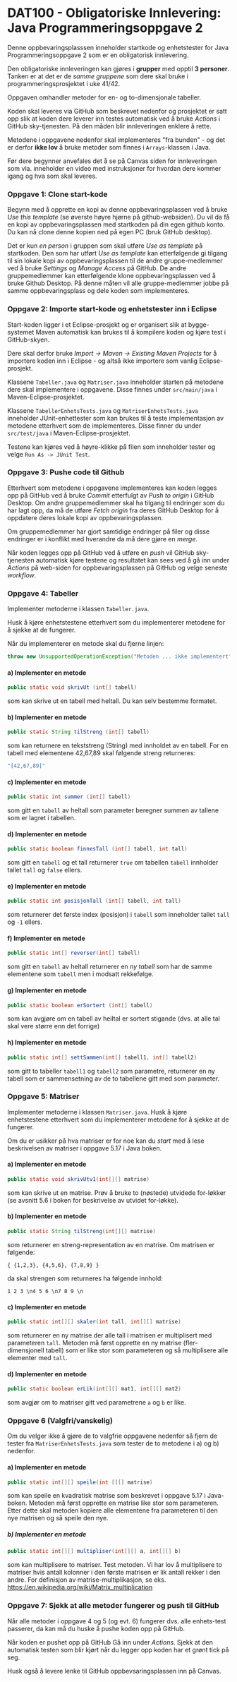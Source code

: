 # DAT100 - Obligatoriske Innlevering: Java Programmeringsoppgave 2

Denne oppbevaringsplasssen inneholder startkode og enhetstester for Java Programmeringsoppgave 2 som er en obligatorisk innlevering. 

Den obligatoriske innleveringen kan gjøres i **grupper** med opptil **3 personer**. Tanken er at det er de *samme gruppene* som dere skal bruke i programmeringsprosjektet i uke 41/42.

Oppgaven omhandler metoder for en- og to-dimensjonale tabeller. 

Koden skal leveres via GitHub som beskrevet nedenfor og prosjektet er satt opp slik at koden dere leverer inn testes automatisk ved å bruke *Actions* i GitHub sky-tjenesten. På den måden blir innleveringen enklere å rette.

Metodene i oppgavene nedenfor skal implementeres "fra bunden"  - og det er derfor **ikke lov** å bruke metoder som finnes i `Arrays`-klassen i Java.

Før dere begynner anvefales det å se på Canvas siden for innleveringen som vla. inneholder en video med instruksjoner for hvordan dere kommer igang og hva som skal leveres.

### Oppgave 1: Clone start-kode

Begynn med å opprette en kopi av denne oppbevaringsplassen ved å bruke *Use this template* (se øverste høyre hjørne på github-websiden). Du vil da få en kopi av oppbevaringsplassen med startkoden på din egen github konto. Du kan nå clone denne kopien ned på egen PC (bruk GitHub desktop). 

Det er kun *en person* i gruppen som skal utføre *Use as template* på startkoden. Den som har utført *Use as template* kan etterfølgende gi tilgang til sin lokale kopi av oppbevaringsplassen til de andre gruppe-medlemmer ved å bruke *Settings* og *Manage Access* på GitHub. De andre gruppemedlemmer kan etterfølgende klone oppbevaringsplassen ved å bruke Github Desktop. På denne måten vil alle gruppe-medlemmer jobbe på samme oppbevaringsplass og dele koden som implementeres.

### Oppgave 2: Importe start-kode og enhetstester inn i Eclipse

Start-koden ligger i et Eclipse-prosjekt og er organisert slik at bygge-systemet Maven automatisk kan brukes til å kompilere koden og kjøre test i GitHub-skyen. 

Dere skal derfor bruke *Import -> Maven -> Existing Maven Projects* for å importere koden inn i Eclipse - og altså ikke importere som vanlig Eclipse-prosjekt.

Klassene `Tabeller.java` og `Matriser.java` inneholder starten på metodene dere skal implementere i oppgavene. Disse finnes under `src/main/java` i Maven-Eclipse-prosjektet.

Klassene `TabellerEnhetsTests.java` og `MatriserEnhetsTests.java` inneholder JUnit-enhettester som kan brukes til å teste implementasjon av metodene etterhvert som de implementeres. Disse finner du under `src/test/java` i Maven-Eclipse-prosjektet.

Testene kan kjøres ved å høyre-klikke på filen som inneholder tester og velge `Run As -> JUnit Test`.

### Oppgave 3: Pushe code til Github 

Etterhvert som metodene i oppgavene implementeres kan koden legges opp på GitHub ved å bruke *Commit* etterfulgt av *Push to origin* i GitHub Desktop. Om andre gruppemedlemmer skal ha tilgang til endringer som du har lagt opp, da må de utføre *Fetch origin* fra deres GitHub Desktop for å oppdatere deres lokale kopi av oppbevaringsplassen. 

Om gruppemedlemmer har gjort samtidige endringer på filer og disse endringer er i konflikt med hverandre da må dere gjøre en *merge*.

Når koden legges opp på GitHub ved å utføre en *push* vil GitHub sky-tjenesten automatisk kjøre testene og resultatet kan sees ved å gå inn under *Actions* på web-siden for oppbevaringsplassen på GitHub og velge seneste *workflow*.

### Oppgave 4: Tabeller 

Implementer metoderne i klassen `Tabeller.java`. 

Husk å kjøre enhetstestene etterhvert som du implementerer metodene for å sjekke at de fungerer. 

Når du implementerer en metode skal du fjerne linjen:

```java
throw new UnsupportedOperationException("Metoden ... ikke implementert");
```

#### a) Implementer en metode

```java
public static void skrivUt (int[] tabell)
```

som kan skrive ut en tabell med heltall. Du kan selv bestemme formatet.

#### b) Implementer en metode

```java
public static String tilStreng (int[] tabell)
```

som kan returnere en tekststreng (String) med innholdet av en tabell. For en tabell med elementene 42,67,89 skal følgende streng returneres:

```java
"[42,67,89]"
```

#### c) Implementer en metode

```java
public static int summer (int[] tabell)
```

som gitt en `tabell` av heltall som parameter beregner summen av tallene som er lagret i tabellen.

#### d) Implementer en metode

```java
public static boolean finnesTall (int[] tabell, int tall)
```

som gitt en `tabell` og et tall returnerer `true` om tabellen `tabell` innholder tallet `tall` og `false` ellers.

#### e) Implementer en metode

```java
public static int posisjonTall (int[] tabell, int tall)
```

som returnerer det første index (posisjon) i `tabell` som inneholder tallet `tall` og `-1` ellers.

#### f) Implementer en metode

```java
public static int[] reverser(int[] tabell)
```

som gitt en `tabell` av heltall returnerer en *ny tabell* som har de samme elementene som `tabell` men i modsatt rekkefølge.

#### g) Implementer en metode

```java
public static boolean erSortert (int[] tabell)
```

som kan avgjøre om en tabell av heiltal er sortert stigande (dvs. at alle tal skal vere større enn det forrige)

#### h) Implementer en metode

```java
public static int[] settSammen(int[] tabell1, int[] tabell2)
```

som gitt to tabeller `tabell1` og `tabell2` som parametre, returnerer en ny tabell som er sammensetning av de to tabellene gitt med som parameter.

### Oppgave 5: Matriser

Implementer metoderne i klassen `Matriser.java`. Husk å kjøre enhetstestene etterhvert som du implementerer metodene for å sjekke at de fungerer. 

Om du er usikker på hva matriser er for noe kan du *start* med å lese beskrivelsen av matriser i oppgave 5.17 i Java boken.

#### a) Implementer en metode

```java
public static void skrivUtv1(int[][] matrise)
```

som kan skrive ut en matrise. Prøv å bruke to (nøstede) utvidede for-løkker (se avsnitt 5.6 i boken for beskrivelse av utvidet for-løkke).

#### b) Implementer en metode

```java
public static String tilStreng(int[][] matrise)
```

som returnerer en streng-representation av en matrise. Om matrisen er følgende:

```
{ {1,2,3}, {4,5,6}, {7,8,9} }
```

da skal strengen som returneres ha følgende innhold:

```
1 2 3 \n4 5 6 \n7 8 9 \n
```

#### c) Implementer en metode

```java
public static int[][] skaler(int tall, int[][] matrise)
```
som returnerer en ny matrise der alle tall i matrisen er multiplisert med parameteren `tall`. Metoden må først opprette en ny matrise (fler-dimensjonell tabell) som er like stor som parameteren og så multiplisere alle elementer med `tall`.

#### d) Implementer en metode

```java
public static boolean erLik(int[][] mat1, int[][] mat2)
```

som avgjør om to matriser gitt ved parametrene `a` og `b` er like.

### Oppgave 6 (Valgfri/vanskelig)

Om du velger ikke å gjøre de to valgfrie oppgavene nedenfor så fjern de tester fra `MatriserEnhetsTests.java` som tester de to metodene i a) og b) nedenfor.

#### a)  Implementer en metode

```java
public static int[][] speile(int [][] matrise)
```

som kan speile en kvadratisk matrise som beskrevet i oppgave 5.17 i Java-boken. Metoden må først opprette en matrise like stor som parameteren. Etter dette skal metoden kopiere alle elementene fra parameteren til den nye matrisen og så speile den nye.

##### b)  Implementer en metode

```java
public static int[][] multipliser(int[][] a, int[][] b)
```

som kan multiplisere to matriser. Test metoden. Vi har lov å multiplisere to matriser hvis antall kolonner i den første matrisen er lik antall rekker i den andre. For definisjon av matrise-multiplikasjon, se eks. https://en.wikipedia.org/wiki/Matrix_multiplication

### Oppgave 7: Sjekk at alle metoder fungerer og push til GitHub

Når alle metoder i oppgave 4 og 5 (og evt. 6) fungerer dvs. alle enhets-test passerer, da kan må du huske å pushe koden opp på GitHub. 

Når koden er pushet opp på GitHub Gå inn under *Actions*. Sjekk at den automatisk testen som blir kjørt når du legger opp koden har et grønt tick på seg. 

Husk også å levere lenke til GitHub oppbevsaringsplassen inn på Canvas.

